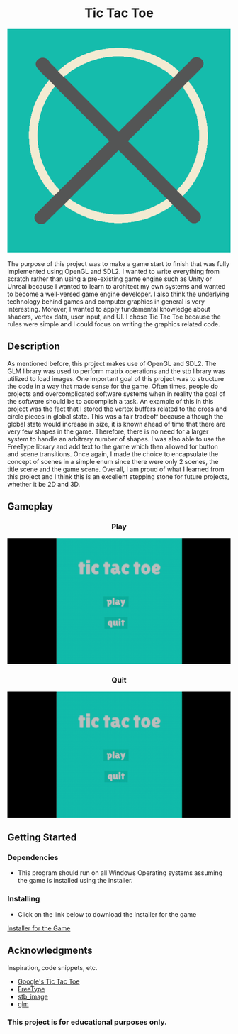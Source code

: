 <h1 align="center">Tic Tac Toe</h1>

<div align="center">
    <img src="logo.png">
</div>

The purpose of this project was to make a game start to finish that was fully implemented using OpenGL and SDL2. I wanted to write everything from scratch rather than using a pre-existing game engine such as Unity or Unreal because I wanted to learn to architect my own systems and wanted to become a well-versed game engine developer. I also think the underlying technology behind games and computer graphics in general is very interesting. Morever, I wanted to apply fundamental knowledge about shaders, vertex data, user input, and UI. I chose Tic Tac Toe because the rules were simple and I could focus on writing the graphics related code. 

## Description

As mentioned before, this project makes use of OpenGL and SDL2. The GLM library was used to perform matrix operations and the stb library was utilized to load images. One important goal of this project was to structure the code in a way that made sense for the game. Often times, people do projects and overcomplicated software systems when in reality the goal of the software should be to accomplish a task. An example of this in this project was the fact that I stored the vertex buffers related to the cross and circle pieces in global state. This was a fair tradeoff because although the global state would increase in size, it is known ahead of time that there are very few shapes in the game. Therefore, there is no need for a larger system to handle an arbitrary number of shapes. I was also able to use the FreeType library and add text to the game which then allowed for button and scene transitions. Once again, I made the choice to encapsulate the concept of scenes in a simple enum since there were only 2 scenes, the title scene and the game scene. Overall, I am proud of what I learned from this project and I think this is an excellent stepping stone for future projects, whether it be 2D and 3D.

## Gameplay

<div>
    <h3 align="center">Play</h3>
    <img src="videos/play_gameplay.gif" alt="Play">
    <h3 align="center">Quit</h3>
    <img src="videos/quit_gameplay.gif" alt="Quit">
</div>

## Getting Started

### Dependencies

* This program should run on all Windows Operating systems assuming the game is installed using the installer.

### Installing

* Click on the link below to download the installer for the game 

[Installer for the Game](TicTacToe_Installer.exe)

## Acknowledgments

Inspiration, code snippets, etc.
* [Google's Tic Tac Toe](https://www.google.com/search?q=tic+tac+toe&oq=tic+t&aqs=chrome.0.69i59j69i57j69i60l3.861j0j1&sourceid=chrome&ie=UTF-8)
* [FreeType](https://freetype.org/)
* [stb_image](https://github.com/nothings/stb/blob/master/stb_image.h)
* [glm](https://github.com/g-truc/glm)

### This project is for educational purposes only.